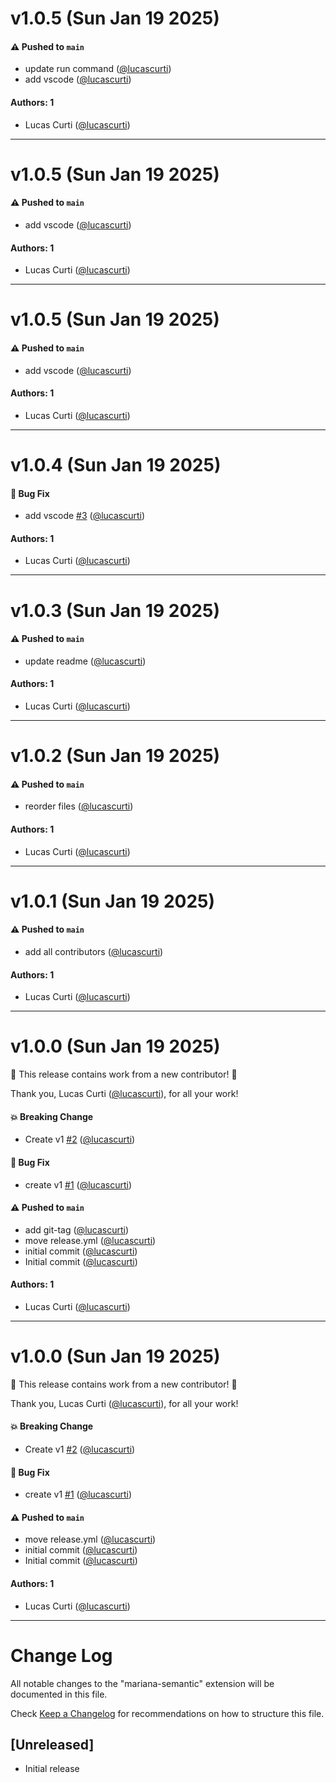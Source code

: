 # v1.0.5 (Sun Jan 19 2025)

#### ⚠️ Pushed to `main`

- update run command ([@lucascurti](https://github.com/lucascurti))
- add vscode ([@lucascurti](https://github.com/lucascurti))

#### Authors: 1

- Lucas Curti ([@lucascurti](https://github.com/lucascurti))

---

# v1.0.5 (Sun Jan 19 2025)

#### ⚠️ Pushed to `main`

- add vscode ([@lucascurti](https://github.com/lucascurti))

#### Authors: 1

- Lucas Curti ([@lucascurti](https://github.com/lucascurti))

---

# v1.0.5 (Sun Jan 19 2025)

#### ⚠️ Pushed to `main`

- add vscode ([@lucascurti](https://github.com/lucascurti))

#### Authors: 1

- Lucas Curti ([@lucascurti](https://github.com/lucascurti))

---

# v1.0.4 (Sun Jan 19 2025)

#### 🐛 Bug Fix

- add vscode [#3](https://github.com/lucascurti/mariana-semantic-theme/pull/3) ([@lucascurti](https://github.com/lucascurti))

#### Authors: 1

- Lucas Curti ([@lucascurti](https://github.com/lucascurti))

---

# v1.0.3 (Sun Jan 19 2025)

#### ⚠️ Pushed to `main`

- update readme ([@lucascurti](https://github.com/lucascurti))

#### Authors: 1

- Lucas Curti ([@lucascurti](https://github.com/lucascurti))

---

# v1.0.2 (Sun Jan 19 2025)

#### ⚠️ Pushed to `main`

- reorder files ([@lucascurti](https://github.com/lucascurti))

#### Authors: 1

- Lucas Curti ([@lucascurti](https://github.com/lucascurti))

---

# v1.0.1 (Sun Jan 19 2025)

#### ⚠️ Pushed to `main`

- add all contributors ([@lucascurti](https://github.com/lucascurti))

#### Authors: 1

- Lucas Curti ([@lucascurti](https://github.com/lucascurti))

---

# v1.0.0 (Sun Jan 19 2025)

:tada: This release contains work from a new contributor! :tada:

Thank you, Lucas Curti ([@lucascurti](https://github.com/lucascurti)), for all your work!

#### 💥 Breaking Change

- Create v1 [#2](https://github.com/lucascurti/mariana-semantic-theme/pull/2) ([@lucascurti](https://github.com/lucascurti))

#### 🐛 Bug Fix

- create v1 [#1](https://github.com/lucascurti/mariana-semantic-theme/pull/1) ([@lucascurti](https://github.com/lucascurti))

#### ⚠️ Pushed to `main`

- add git-tag ([@lucascurti](https://github.com/lucascurti))
- move release.yml ([@lucascurti](https://github.com/lucascurti))
- initial commit ([@lucascurti](https://github.com/lucascurti))
- Initial commit ([@lucascurti](https://github.com/lucascurti))

#### Authors: 1

- Lucas Curti ([@lucascurti](https://github.com/lucascurti))

---

# v1.0.0 (Sun Jan 19 2025)

:tada: This release contains work from a new contributor! :tada:

Thank you, Lucas Curti ([@lucascurti](https://github.com/lucascurti)), for all your work!

#### 💥 Breaking Change

- Create v1 [#2](https://github.com/lucascurti/mariana-semantic-theme/pull/2) ([@lucascurti](https://github.com/lucascurti))

#### 🐛 Bug Fix

- create v1 [#1](https://github.com/lucascurti/mariana-semantic-theme/pull/1) ([@lucascurti](https://github.com/lucascurti))

#### ⚠️ Pushed to `main`

- move release.yml ([@lucascurti](https://github.com/lucascurti))
- initial commit ([@lucascurti](https://github.com/lucascurti))
- Initial commit ([@lucascurti](https://github.com/lucascurti))

#### Authors: 1

- Lucas Curti ([@lucascurti](https://github.com/lucascurti))

---

# Change Log

All notable changes to the "mariana-semantic" extension will be documented in this file.

Check [Keep a Changelog](http://keepachangelog.com/) for recommendations on how to structure this file.

## [Unreleased]

- Initial release
